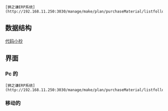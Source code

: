 ```
[狮之谦ERP系统](http://192.168.11.250:3030/manage/make/plan/purchaseMaterial/listfollow)

```

##  数据结构
[代码小抄](https://codecopy.cn/post/rl2mwx?pw=6myTAV)

## 界面

### Pc 的
```
[狮之谦ERP系统](http://192.168.11.250:3030/manage/make/plan/purchaseMaterial/listfollow)
```


### 移动的